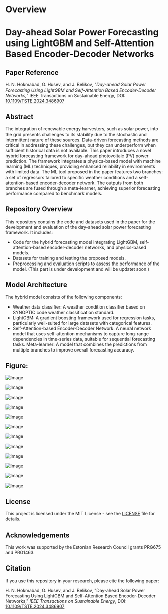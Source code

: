 # Overview

# Day-ahead Solar Power Forecasting using LightGBM and Self-Attention Based Encoder-Decoder Networks

## Paper Reference
H. N. Hokmabad, O. Husev, and J. Belikov, *"Day-ahead Solar Power Forecasting Using LightGBM and Self-Attention Based Encoder-Decoder Networks,"* IEEE Transactions on Sustainable Energy, DOI: [10.1109/TSTE.2024.3486907](https://doi.org/10.1109/TSTE.2024.3486907)

## Abstract
The integration of renewable energy harvesters, such as solar power, into the grid presents challenges to its stability due to the stochastic and intermittent nature of these sources. Data-driven forecasting methods are critical in addressing these challenges, but they can underperform when sufficient historical data is not available. This paper introduces a novel hybrid forecasting framework for day-ahead photovoltaic (PV) power prediction. The framework integrates a physics-based model with machine learning (ML) techniques, providing enhanced reliability in environments with limited data. The ML tool proposed in the paper features two branches: a set of regressors tailored to specific weather conditions and a self-attention-based encoder-decoder network. The outputs from both branches are fused through a meta-learner, achieving superior forecasting performance compared to benchmark models.

## Repository Overview

This repository contains the code and datasets used in the paper for the development and evaluation of the day-ahead solar power forecasting framework. It includes:
- Code for the hybrid forecasting model integrating LightGBM, self-attention-based encoder-decoder networks, and physics-based models.
- Datasets for training and testing the proposed models.
- Preprocessing and evaluation scripts to assess the performance of the model. (This part is under development and will be updatet soon.)

## Model Architecture
The hybrid model consists of the following components:

- Weather data classifier: A weather condition classifier based on SYNOPTIC code weather classification standard. 
- LightGBM: A gradient boosting framework used for regression tasks, particularly well-suited for large datasets with categorical features.
- Self-Attention-based Encoder-Decoder Network: A neural network model that uses self-attention mechanisms to capture long-range dependencies in time-series data, suitable for sequential forecasting tasks.
Meta-learner: A model that combines the predictions from multiple branches to improve overall forecasting accuracy.

## Figure:
![Image](https://github.com/user-attachments/assets/4334b356-52b0-44fc-9be6-30b8a9d7269d) 

![Image](https://github.com/user-attachments/assets/d70fda75-c782-4684-b276-74aac05a0d09)  

![Image](https://github.com/user-attachments/assets/c9698884-1b68-44e0-957d-c1e152ea4c95)  

![Image](https://github.com/user-attachments/assets/6f874c52-36df-4149-a653-033c4b55d0d3)  

![Image](https://github.com/user-attachments/assets/a09e69e1-56f2-42ba-b562-f9c992f6a8d8) 

![Image](https://github.com/user-attachments/assets/52b04929-4bf7-429e-bb01-ec67cb267331)

![Image](https://github.com/user-attachments/assets/e207481e-0972-4c1c-ba77-de196eaa04bb)

![Image](https://github.com/user-attachments/assets/c489951f-0fe4-4309-a914-6f08febced16)

![Image](https://github.com/user-attachments/assets/210af363-0704-4cc4-b635-0267a07fa359)

![Image](https://github.com/user-attachments/assets/2084a7fa-5683-438d-a77c-34d6ab6539e1)

![Image](https://github.com/user-attachments/assets/dec0a91c-cada-431a-bf18-59933442d4f2)

![Image](https://github.com/user-attachments/assets/8857513f-8f0c-4163-a8a5-af2b676dd7cd)

## License

This project is licensed under the MIT License - see the [LICENSE](LICENSE) file for details.

## Acknowledgements

This work was supported by the Estonian Research Council grants PRG675 and PRG1463.

## Citation

If you use this repository in your research, please cite the following paper: 

H. N. Hokmabad, O. Husev, and J. Belikov, "Day-ahead Solar Power Forecasting Using LightGBM and Self-Attention Based Encoder-Decoder Networks," *IEEE Transactions on Sustainable Energy*, DOI: [10.1109/TSTE.2024.3486907](https://doi.org/10.1109/TSTE.2024.3486907)



